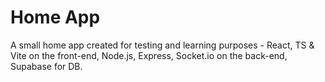 # Home App
A small home app created for testing and learning purposes - React, TS & Vite on the front-end, Node.js, Express, Socket.io on the back-end, Supabase for DB.